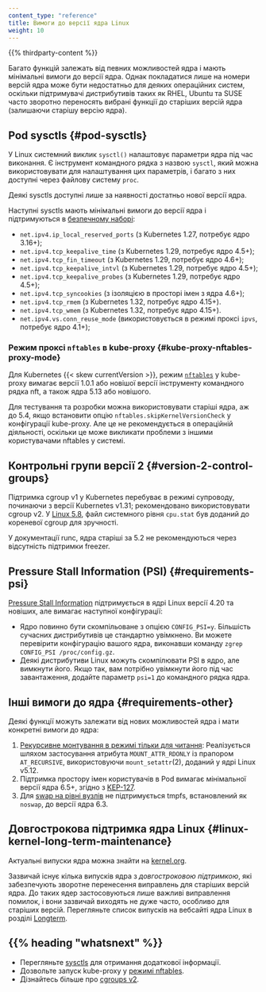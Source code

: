 ```yaml
---
content_type: "reference"
title: Вимоги до версії ядра Linux
weight: 10
---
```


{{% thirdparty-content %}}

Багато функцій залежать від певних можливостей ядра і мають мінімальні вимоги до версії ядра. Однак покладатися лише на номери версій ядра може бути недостатньо для деяких операційних систем, оскільки підтримувачі дистрибутивів таких як RHEL, Ubuntu та SUSE часто зворотно переносять вибрані функції до старіших версій ядра (залишаючи старішу версію ядра).

## Pod sysctls {#pod-sysctls}

У Linux системний виклик `sysctl()` налаштовує параметри ядра під час виконання. Є інструмент командного рядка з назвою `sysctl`, який можна використовувати для налаштування цих параметрів, і багато з них доступні через файлову систему `proc`.

Деякі sysctls доступні лише за наявності достатньо нової версії ядра.

Наступні sysctls мають мінімальні вимоги до версії ядра і підтримуються в [безпечному наборі](/docs/tasks/administer-cluster/sysctl-cluster/#safe-and-unsafe-sysctls):

<!--
Code: https://github.com/kubernetes/kubernetes/blob/00236ae0d73d2455a2470469ed1005674f8ed61f/pkg/util/kernel/constants.go#L19-L45
-->
- `net.ipv4.ip_local_reserved_ports` (з Kubernetes 1.27, потребує ядро 3.16+);
- `net.ipv4.tcp_keepalive_time` (з Kubernetes 1.29, потребує ядро 4.5+);
- `net.ipv4.tcp_fin_timeout` (з Kubernetes 1.29, потребує ядро 4.6+);
- `net.ipv4.tcp_keepalive_intvl` (з Kubernetes 1.29, потребує ядро 4.5+);
- `net.ipv4.tcp_keepalive_probes` (з Kubernetes 1.29, потребує ядро 4.5+);
- `net.ipv4.tcp_syncookies` (з ізоляцією в просторі імен з ядра 4.6+);
- `net.ipv4.tcp_rmem` (з Kubernetes 1.32, потребує ядро 4.15+).
- `net.ipv4.tcp_wmem` (з Kubernetes 1.32, потребує ядро 4.15+).
- `net.ipv4.vs.conn_reuse_mode` (використовується в режимі проксі `ipvs`, потребує ядро 4.1+);

### Режим проксі `nftables` в kube-proxy {#kube-proxy-nftables-proxy-mode}

<!--
Code: https://github.com/kubernetes/kubernetes/blob/00236ae0d73d2455a2470469ed1005674f8ed61f/pkg/util/kernel/constants.go#L53-L56
-->
Для Kubernetes {{< skew currentVersion >}}, режим [`nftables`](/docs/reference/networking/virtual-ips/#proxy-mode-nftables) у kube-proxy вимагає
версії 1.0.1 або новішої версії інструменту командного рядка nft, а також ядра 5.13 або новішого.

Для тестування та розробки можна використовувати старіші ядра, аж до 5.4, якщо встановити опцію `nftables.skipKernelVersionCheck` у конфігурації kube-proxy. Але це не рекомендується в операційній діяльності, оскільки це може викликати проблеми з іншими користувачами nftables
у системі.

## Контрольні групи версії 2 {#version-2-control-groups}

Підтримка cgroup v1 у Kubernetes перебуває в режимі супроводу, починаючи з версії Kubernetes v1.31; рекомендовано використовувати cgroup v2. У [Linux 5.8](https://github.com/torvalds/linux/commit/4a7e89c5ec0238017a757131eb9ab8dc111f961c), файл системного рівня `cpu.stat` був доданий до кореневої cgroup для зручності.

У документації runc, ядра старіші за 5.2 не рекомендуються через відсутність підтримки freezer.

## Pressure Stall Information (PSI) {#requirements-psi}

[Pressure Stall Information](/docs/reference/instrumentation/understand-psi-metrics/) підтримується в ядрі Linux версії 4.20 та новіших, але вимагає наступної конфігурації:

- Ядро повинно бути скомпільоване з опцією `CONFIG_PSI=y`. Більшість сучасних дистрибутивів це стандартно увімкнено. Ви можете перевірити конфігурацію вашого ядра, виконавши команду `zgrep CONFIG_PSI /proc/config.gz`.
- Деякі дистрибутиви Linux можуть скомпілювати PSI в ядро, але вимкнути його. Якщо так, вам потрібно увімкнути його під час завантаження, додайте параметр `psi=1` до командного рядка ядра.

## Інші вимоги до ядра {#requirements-other}

Деякі функції можуть залежати від нових можливостей ядра і мати конкретні вимоги до ядра:

<!--
Code(recursive read only mount): https://github.com/kubernetes/kubernetes/blob/00236ae0d73d2455a2470469ed1005674f8ed61f/staging/src/k8s.io/cri-api/pkg/apis/runtime/v1/api.proto#L1605-L1609
Code(user namespace and swap): https://github.com/kubernetes/kubernetes/blob/00236ae0d73d2455a2470469ed1005674f8ed61f/pkg/util/kernel/constants.go#L47-L51
-->
1. [Рекурсивне монтування в режимі тільки для читання](/docs/concepts/storage/volumes/#recursive-read-only-mounts): Реалізується шляхом застосування атрибута `MOUNT_ATTR_RDONLY` із прапором `AT_RECURSIVE`, використовуючи `mount_setattr`(2), доданий у ядрі Linux v5.12.
2. Підтримка простору імен користувачів в Pod вимагає мінімальної версії ядра 6.5+, згідно з [KEP-127](https://github.com/kubernetes/enhancements/blob/master/keps/sig-node/127-user-namespaces/README.md).
3. Для [swap на рівні вузлів](/docs/concepts/architecture/nodes/#swap-memory) не підтримується tmpfs, встановлений як `noswap`, до версії ядра 6.3.

## Довгострокова підтримка ядра Linux {#linux-kernel-long-term-maintenance}

Актуальні випуски ядра можна знайти на [kernel.org](https://www.kernel.org/category/releases.html).

Зазвичай існує кілька випусків ядра з _довгостроковою підтримкою_, які забезпечують зворотне перенесення виправлень для старіших версій ядра. До таких ядер застосовуються лише важливі виправлення помилок, і вони зазвичай виходять не дуже часто, особливо для старіших версій. Перегляньте список випусків на вебсайті ядра Linux в розділі [Longterm](https://www.kernel.org/category/releases.html).

## {{% heading "whatsnext" %}}

- Перегляньте [sysctls](/docs/tasks/administer-cluster/sysctl-cluster/) для отримання додаткової інформації.
- Дозвольте запуск kube-proxy у [режимі nftables](/docs/reference/networking/virtual-ips/#proxy-mode-nftables).
- Дізнайтесь більше про [cgroups v2](/docs/concepts/architecture/cgroups/).
